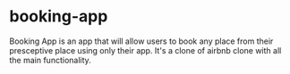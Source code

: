 # booking-app

Booking App is an app that will allow users to book any place from their presceptive place using only their app. It's a clone of airbnb clone with all the main functionality.


